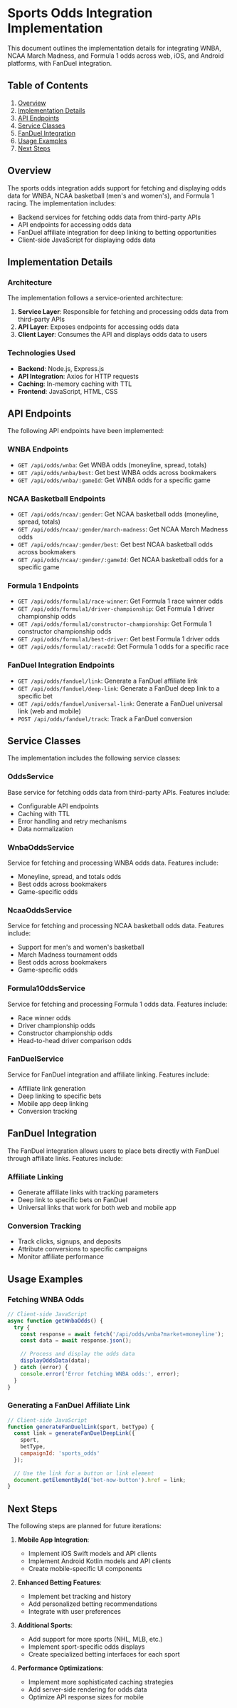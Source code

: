 # Sports Odds Integration Implementation

This document outlines the implementation details for integrating WNBA, NCAA March Madness, and Formula 1 odds across web, iOS, and Android platforms, with FanDuel integration.

## Table of Contents
1. [Overview](#overview)
2. [Implementation Details](#implementation-details)
3. [API Endpoints](#api-endpoints)
4. [Service Classes](#service-classes)
5. [FanDuel Integration](#fanduel-integration)
6. [Usage Examples](#usage-examples)
7. [Next Steps](#next-steps)

## Overview

The sports odds integration adds support for fetching and displaying odds data for WNBA, NCAA basketball (men's and women's), and Formula 1 racing. The implementation includes:

- Backend services for fetching odds data from third-party APIs
- API endpoints for accessing odds data
- FanDuel affiliate integration for deep linking to betting opportunities
- Client-side JavaScript for displaying odds data

## Implementation Details

### Architecture

The implementation follows a service-oriented architecture:

1. **Service Layer**: Responsible for fetching and processing odds data from third-party APIs
2. **API Layer**: Exposes endpoints for accessing odds data
3. **Client Layer**: Consumes the API and displays odds data to users

### Technologies Used

- **Backend**: Node.js, Express.js
- **API Integration**: Axios for HTTP requests
- **Caching**: In-memory caching with TTL
- **Frontend**: JavaScript, HTML, CSS

## API Endpoints

The following API endpoints have been implemented:

### WNBA Endpoints

- `GET /api/odds/wnba`: Get WNBA odds (moneyline, spread, totals)
- `GET /api/odds/wnba/best`: Get best WNBA odds across bookmakers
- `GET /api/odds/wnba/:gameId`: Get WNBA odds for a specific game

### NCAA Basketball Endpoints

- `GET /api/odds/ncaa/:gender`: Get NCAA basketball odds (moneyline, spread, totals)
- `GET /api/odds/ncaa/:gender/march-madness`: Get NCAA March Madness odds
- `GET /api/odds/ncaa/:gender/best`: Get best NCAA basketball odds across bookmakers
- `GET /api/odds/ncaa/:gender/:gameId`: Get NCAA basketball odds for a specific game

### Formula 1 Endpoints

- `GET /api/odds/formula1/race-winner`: Get Formula 1 race winner odds
- `GET /api/odds/formula1/driver-championship`: Get Formula 1 driver championship odds
- `GET /api/odds/formula1/constructor-championship`: Get Formula 1 constructor championship odds
- `GET /api/odds/formula1/best-driver`: Get best Formula 1 driver odds
- `GET /api/odds/formula1/:raceId`: Get Formula 1 odds for a specific race

### FanDuel Integration Endpoints

- `GET /api/odds/fanduel/link`: Generate a FanDuel affiliate link
- `GET /api/odds/fanduel/deep-link`: Generate a FanDuel deep link to a specific bet
- `GET /api/odds/fanduel/universal-link`: Generate a FanDuel universal link (web and mobile)
- `POST /api/odds/fanduel/track`: Track a FanDuel conversion

## Service Classes

The implementation includes the following service classes:

### OddsService

Base service for fetching odds data from third-party APIs. Features include:

- Configurable API endpoints
- Caching with TTL
- Error handling and retry mechanisms
- Data normalization

### WnbaOddsService

Service for fetching and processing WNBA odds data. Features include:

- Moneyline, spread, and totals odds
- Best odds across bookmakers
- Game-specific odds

### NcaaOddsService

Service for fetching and processing NCAA basketball odds data. Features include:

- Support for men's and women's basketball
- March Madness tournament odds
- Best odds across bookmakers
- Game-specific odds

### Formula1OddsService

Service for fetching and processing Formula 1 odds data. Features include:

- Race winner odds
- Driver championship odds
- Constructor championship odds
- Head-to-head driver comparison odds

### FanDuelService

Service for FanDuel integration and affiliate linking. Features include:

- Affiliate link generation
- Deep linking to specific bets
- Mobile app deep linking
- Conversion tracking

## FanDuel Integration

The FanDuel integration allows users to place bets directly with FanDuel through affiliate links. Features include:

### Affiliate Linking

- Generate affiliate links with tracking parameters
- Deep link to specific bets on FanDuel
- Universal links that work for both web and mobile app

### Conversion Tracking

- Track clicks, signups, and deposits
- Attribute conversions to specific campaigns
- Monitor affiliate performance

## Usage Examples

### Fetching WNBA Odds

```javascript
// Client-side JavaScript
async function getWnbaOdds() {
  try {
    const response = await fetch('/api/odds/wnba?market=moneyline');
    const data = await response.json();
    
    // Process and display the odds data
    displayOddsData(data);
  } catch (error) {
    console.error('Error fetching WNBA odds:', error);
  }
}
```

### Generating a FanDuel Affiliate Link

```javascript
// Client-side JavaScript
function generateFanDuelLink(sport, betType) {
  const link = generateFanDuelDeepLink({
    sport,
    betType,
    campaignId: 'sports_odds'
  });
  
  // Use the link for a button or link element
  document.getElementById('bet-now-button').href = link;
}
```

## Next Steps

The following steps are planned for future iterations:

1. **Mobile App Integration**:
   - Implement iOS Swift models and API clients
   - Implement Android Kotlin models and API clients
   - Create mobile-specific UI components

2. **Enhanced Betting Features**:
   - Implement bet tracking and history
   - Add personalized betting recommendations
   - Integrate with user preferences

3. **Additional Sports**:
   - Add support for more sports (NHL, MLB, etc.)
   - Implement sport-specific odds displays
   - Create specialized betting interfaces for each sport

4. **Performance Optimizations**:
   - Implement more sophisticated caching strategies
   - Add server-side rendering for odds data
   - Optimize API response sizes for mobile